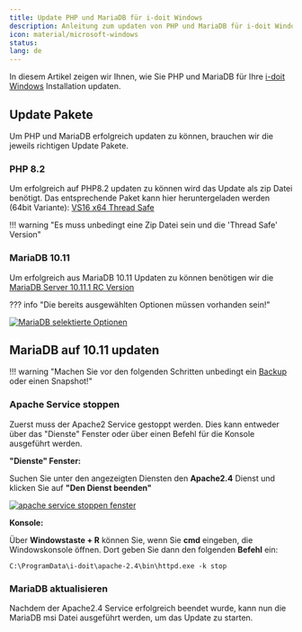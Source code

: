 ```yaml
---
title: Update PHP und MariaDB für i-doit Windows
description: Anleitung zum updaten von PHP und MariaDB für i-doit Windows Installationen
icon: material/microsoft-windows
status:
lang: de
---
```


In diesem Artikel zeigen wir Ihnen, wie Sie PHP und MariaDB für Ihre [i-doit Windows](../installation/manuelle-installation/microsoft-windows-server/index.md) Installation updaten.

## Update Pakete

Um PHP und MariaDB erfolgreich updaten zu können, brauchen wir die jeweils richtigen Update Pakete.

### PHP 8.2

Um erfolgreich auf PHP8.2 updaten zu können wird das Update als zip Datei benötigt.
Das entsprechende Paket kann hier heruntergeladen werden (64bit Variante): [VS16 x64 Thread Safe](https://windows.php.net/download/)

!!! warning "Es muss unbedingt eine Zip Datei sein und die 'Thread Safe' Version"

### MariaDB 10.11

Um erfolgreich aus MariaDB 10.11 Updaten zu können benötigen wir die [MariaDB Server 10.11.1 RC Version](https://mariadb.org/download/?t=mariadb&o=true&p=mariadb&r=10.11.1&os=windows&cpu=x86_64&pkg=msi&mirror=archive)

??? info "Die bereits ausgewählten Optionen müssen vorhanden sein!"

[![MariaDB selektierte Optionen](../assets/images/de/upgrades-und-umzuege/php-mariadb-update/1-pum.png)](../assets/images/de/upgrades-und-umzuege/php-mariadb-update/1-pum.png)

## MariaDB auf 10.11 updaten

!!! warning "Machen Sie vor den folgenden Schritten unbedingt ein [Backup](../wartung-und-betrieb/daten-sichern-und-wiederherstellen/index.md) oder einen Snapshot!"

### Apache Service stoppen

Zuerst muss der Apache2 Service gestoppt werden. Dies kann entweder über das "Dienste" Fenster oder über einen Befehl für die Konsole ausgeführt werden.

**"Dienste" Fenster:**

Suchen Sie unter den angezeigten Diensten den **Apache2.4** Dienst und klicken Sie auf **"Den Dienst beenden"**

[![apache service stoppen fenster](../assets/images/de/upgrades-und-umzuege/php-mariadb-update/2-pum.png)](../assets/images/de/upgrades-und-umzuege/php-mariadb-update/2-pum.png)

**Konsole:**

Über **Windowstaste + R** können Sie, wenn Sie **cmd** eingeben, die Windowskonsole öffnen.
Dort geben Sie dann den folgenden **Befehl** ein:

```winbatch
C:\ProgramData\i-doit\apache-2.4\bin\httpd.exe -k stop
```

### MariaDB aktualisieren

Nachdem der Apache2.4 Service erfolgreich beendet wurde, kann nun die MariaDB msi Datei ausgeführt werden, um das Update zu starten.

<!--- Die Installation sollte wie folgt ablaufen:

- Backup vorab erstellen

MariaDB:
- apache service stoppen
- das vorhandene mariadb aktualisieren, nicht neu installieren!
- den Pfad im "installer" auf ProgrammData abändern
- Database Instance muss aus sein
-Launch wizard häkchen an vor finish

PHP:
-backup der php.ini machen (rauskopieren)
-zip enpacken
-php.ini wieder einfügen

-->
